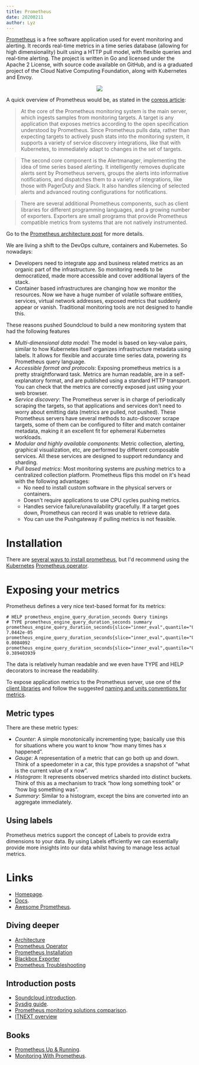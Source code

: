```yaml
---
title: Prometheus
date: 20200211
author: Lyz
---
```


[Prometheus](https://en.wikipedia.org/wiki/Prometheus_%28software%29) is a free
software application used for event monitoring and alerting. It records
real-time metrics in a time series database (allowing for high dimensionality)
built using a HTTP pull model, with flexible queries and real-time
alerting. The project is written in Go and licensed under the Apache
2 License, with source code available on GitHub, and is a graduated project
of the Cloud Native Computing Foundation, along with Kubernetes and Envoy.

<p align="center">
    <img src="/blue-book/images/prometheus_logo.png">
</p>


A quick overview of Prometheus would be, as stated in the [coreos article](https://coreos.com/blog/coreos-and-prometheus-improve-cluster-monitoring.html):

> At the core of the Prometheus monitoring system is the main server, which
> ingests samples from monitoring targets. A target is any application that
> exposes metrics according to the open specification understood by Prometheus.
> Since Prometheus pulls data, rather than expecting targets to actively push
> stats into the monitoring system, it supports a variety of service discovery
> integrations, like that with Kubernetes, to immediately adapt to changes in
> the set of targets.

> The second core component is the Alertmanager, implementing the idea of time
> series based alerting. It intelligently removes duplicate alerts sent by
> Prometheus servers, groups the alerts into informative notifications, and
> dispatches them to a variety of integrations, like those with PagerDuty and
> Slack. It also handles silencing of selected alerts and advanced routing
> configurations for notifications.

> There are several additional Prometheus components, such as client libraries
> for different programming languages, and a growing number of exporters.
> Exporters are small programs that provide Prometheus compatible metrics from
> systems that are not natively instrumented.

Go to the [Prometheus architecture post](prometheus_architecture.md) for more details.

We are living a shift to the DevOps culture, containers and Kubernetes. So
nowadays:

* Developers need to integrate app and business related metrics as an organic
  part of the infrastructure. So monitoring needs to be democratized, made more
  accessible and cover additional layers of the stack.
* Container based infrastructures are changing how we monitor the resources.
  Now we have a huge number of volatile software entities, services, virtual
  network addresses, exposed metrics that suddenly appear or vanish. Traditional
  monitoring tools are not designed to handle this.

These reasons pushed Soundcloud to build a new monitoring system that had the
following features

* *Multi-dimensional data model*: The model is based on key-value pairs, similar
  to how Kubernetes itself organizes infrastructure metadata using labels. It
  allows for flexible and accurate time series data, powering its Prometheus
  query language.
* *Accessible format and protocols*: Exposing prometheus metrics is a pretty
  straightforward task. Metrics are human readable, are in a self-explanatory
  format, and are published using a standard HTTP transport. You can check that
  the metrics are correctly exposed just using your web browser.
* *Service discovery*: The Prometheus server is in charge of periodically
  scraping the targets, so that applications and services don’t need to worry
  about emitting data (metrics are pulled, not pushed). These Prometheus servers
  have several methods to auto-discover scrape targets, some of them can be
  configured to filter and match container metadata, making it an excellent fit
  for ephemeral Kubernetes workloads.
* *Modular and highly available components*: Metric collection, alerting,
  graphical visualization, etc, are performed by different composable services.
  All these services are designed to support redundancy and sharding.
* *Pull based metrics*: Most monitoring systems are *pushing* metrics to
    a centralized collection platform. Prometheus flips this model on it's head
    with the following advantages:
    * No need to install custom software in the physical servers or containers.
    * Doesn't require applications to use CPU cycles pushing metrics.
    * Handles service failure/unavailability gracefully. If a target goes down,
        Prometheus can record it was unable to retrieve data.
    * You can use the Pushgateway if pulling metrics is not feasible.

# Installation

There are [several ways to install
prometheus](https://prometheus.io/docs/prometheus/latest/installation/), but I'd
recommend using the [Kubernetes](kubernetes.md) [Prometheus
operator](prometheus_installation.md).

# Exposing your metrics

Prometheus defines a very nice text-based format for its metrics:

```
# HELP prometheus_engine_query_duration_seconds Query timings
# TYPE prometheus_engine_query_duration_seconds summary
prometheus_engine_query_duration_seconds{slice="inner_eval",quantile="0.5"} 7.0442e-05
prometheus_engine_query_duration_seconds{slice="inner_eval",quantile="0.9"} 0.0084092
prometheus_engine_query_duration_seconds{slice="inner_eval",quantile="0.99"} 0.389403939
```

The data is relatively human readable and we even have TYPE and HELP decorators
to increase the readability.

To expose application metrics to the Prometheus server, use one of the [client
libraries](https://prometheus.io/docs/instrumenting/clientlibs/) and follow the
suggested [naming and units conventions for
metrics](https://prometheus.io/docs/practices/naming/#metric-names).

## Metric types

There are these metric types:

* *Counter*: A simple monotonically incrementing type; basically use this for
  situations where you want to know “how many times has x happened”.
* *Gauge*: A representation of a metric that can go both up and down. Think of
  a speedometer in a car, this type provides a snapshot of “what is the current
  value of x now”.
* *Histogram*: It represents observed metrics sharded into distinct buckets.
  Think of this as a mechanism to track “how long something took” or “how big
  something was”.
* *Summary*: Similar to a histogram, except the bins are converted into an
    aggregate immediately.

## Using labels

Prometheus metrics support the concept of Labels to provide extra dimensions to
your data. By using Labels efficiently we can essentially provide more insights
into our data whilst having to manage less actual metrics.

# Links

* [Homepage](https://prometheus.io/).
* [Docs](https://prometheus.io/docs/introduction/overview/).
* [Awesome Prometheus](https://github.com/roaldnefs/awesome-prometheus).

## Diving deeper

* [Architecture](prometheus_architecture.md)
* [Prometheus Operator](prometheus_operator.md)
* [Prometheus Installation](prometheus_installation.md)
* [Blackbox Exporter](blackbox_exporter.md)
* [Prometheus Troubleshooting](prometheus_troubleshooting.md)

## Introduction posts

* [Soundcloud
  introduction](https://developers.soundcloud.com/blog/prometheus-monitoring-at-soundcloud).
* [Sysdig guide](https://sysdig.com/blog/kubernetes-monitoring-prometheus/).
* [Prometheus monitoring solutions
  comparison](https://prometheus.io/docs/introduction/comparison/).
* [ITNEXT overview](https://itnext.io/prometheus-for-beginners-5f20c2e89b6c)

## Books

* [Prometheus Up & Running](http://shop.oreilly.com/product/0636920147343.do).
* [Monitoring With Prometheus](https://www.prometheusbook.com/).
